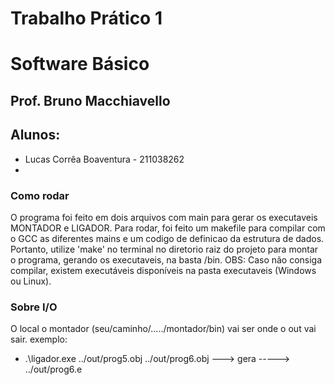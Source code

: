# Trabalho Prático 1
# Software Básico
## Prof. Bruno Macchiavello
## Alunos:
- Lucas Corrêa Boaventura - 211038262
- 

### Como rodar
O programa foi feito em dois arquivos com main para gerar os executaveis MONTADOR e LIGADOR.
Para rodar, foi feito um makefile para compilar com o GCC as diferentes mains e um codigo de definicao da estrutura de dados. Portanto, utilize 'make' no terminal no diretorio raiz do projeto para montar o programa, gerando os executaveis, na basta /bin.
OBS: Caso não consiga compilar, existem executáveis disponíveis na pasta executaveis (Windows ou Linux).

### Sobre I/O
O local o montador (seu/caminho/...../montador/bin) vai ser onde o out vai sair.
exemplo:
- .\ligador.exe ../out/prog5.obj ../out/prog6.obj ---> gera -----> ../out/prog6.e